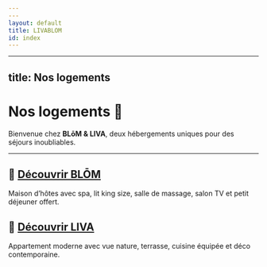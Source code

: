 ```yaml
---
---
layout: default
title: LIVABLOM
id: index
---
```


---
title: Nos logements
---

# Nos logements 🌿

Bienvenue chez **BLōM & LIVA**, deux hébergements uniques pour des séjours inoubliables.

---

## 🔹 [Découvrir BLŌM](/LIVABLOM/blom)
Maison d’hôtes avec spa, lit king size, salle de massage, salon TV et petit déjeuner offert.

## 🔹 [Découvrir LIVA](/LIVABLOM/liva)
Appartement moderne avec vue nature, terrasse, cuisine équipée et déco contemporaine.
